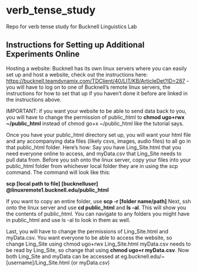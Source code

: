 # verb_tense_study
Repo for verb tense study for Bucknell Linguistics Lab


## Instructions for Setting up Additional Experiments Online

Hosting a website:
Bucknell has its own linux servers where you can easily set up and host a website, check out the instructions here: https://bucknell.teamdynamix.com/TDClient/40/LIT/KB/ArticleDet?ID=287 - you will have to log on to one of Bucknell’s remote linux servers, the instructions for how to set that up if you haven’t done it before are linked in the instructions above.

IMPORTANT: if you want your website to be able to send data back to you, you will have to change the permission of public_html to **chmod ugo+rwx ~/public_html** instead of chmod go+x ~/public_html like the tutorial says.


Once you have your public_html directory set up, you will want your html file and any accompanying data files (likely csvs, images, audio files) to all go in that public_html folder. Here’s how: Say you have Ling_Site.html that you need everyone online to access, and myData.csv that Ling_Site needs to pull data from. Before you ssh onto the linux server, copy your files into your public_html folder from whichever local folder they are in using the scp command. The command will look like this:

**scp [local path to file] [bucknelluser] @linuxremote1.bucknell.edu/public_html**
	
If you want to copy an entire folder, use **scp -r [folder name/path]**
Next, ssh onto the linux server and use **cd public_html** and **ls -al**. This will show you the contents of public_html. You can navigate to any folders you might have in public_html and use ls -al to look in them as well.

Last, you will have to change the permissions of Ling_Site.html and myData.csv. You want everyone to be able to access the website, so change Ling_Site using chmod ugo+rwx Ling_Site.html myData.csv needs to be read by Ling_Site, so change that using **chmod ugo+r myData.csv**.
Now both Ling_Site and myData can be accessed at eg.bucknell.edu/~[username]/Ling_Site.html (or myData.csv)
